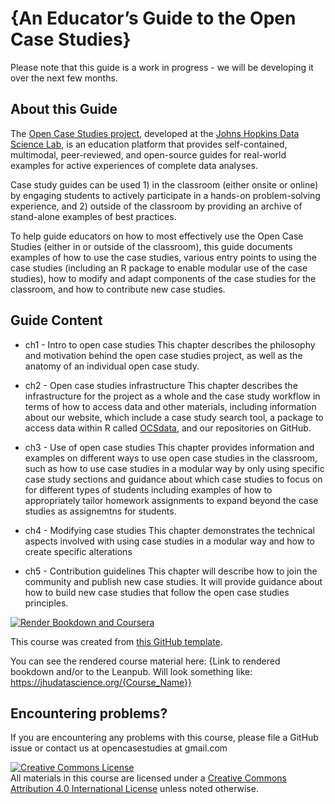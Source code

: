 

# {An Educator’s Guide to the Open Case Studies}

Please note that this guide is a work in progress - we will be developing it over the next few months.

## About this Guide

The [Open Case Studies project](https://www.opencasestudies.org), developed at the [Johns Hopkins Data Science Lab](https://jhudatascience.org/), is an education platform that provides self-contained, multimodal, peer-reviewed, and open-source guides for real-world examples for active experiences of complete data analyses. 

Case study guides can be used 1) in the classroom (either onsite or online) by engaging students to actively participate in a hands-on problem-solving experience, and 2) outside of the classroom by providing an archive of stand-alone examples of best practices. 

To help guide educators on how to most effectively use the Open Case Studies (either in or outside of the classroom), this guide documents examples of how to use the case studies, various entry points to using the case studies (including an R package to enable modular use of the case studies), how to modify and adapt components of the case studies for the classroom, and how to contribute new case studies. 

## Guide Content

 -  ch1 - Intro to open case studies 
This chapter describes the philosophy and motivation behind the open case studies project, as well as the anatomy of an individual open case study. 

-   ch2 - Open case studies infrastructure
This chapter describes the infrastructure for the project as a whole and the case study workflow in terms of how to access data and other materials, including information about our website, which include a case study search tool, a package to access data within R called [OCSdata](https://cran.r-project.org/web/packages/OCSdata/vignettes/instructions.html), and our repositories on GitHub.

- ch3 - Use of open case studies
This chapter provides information and examples on different ways to use open case studies in the classroom, such as how to use case studies in a modular way by only using specific case study sections and guidance about which case studies  to focus on for different types of students including examples of how to appropriately tailor homework assignments to expand beyond the case studies as assignemtns for students. 

- ch4 - Modifying case studies
This chapter demonstrates the technical aspects involved with using case studies in a modular way and how to create specific alterations

- ch5 - Contribution guidelines 
This chapter will describe how to join the community and publish new case studies. It will provide guidance about how to build new case studies that follow the open case studies principles.


[![Render Bookdown and Coursera](https://github.com/jhudsl/OTTR_Template/actions/workflows/render-bookdown.yml/badge.svg)](https://github.com/jhudsl/OTTR_Template/actions/workflows/render-bookdown.yml)

This course was created from [this GitHub template](https://github.com/jhudsl/OTTR_Template).

You can see the rendered course material here: {Link to rendered bookdown and/or to the Leanpub. Will look something like: https://jhudatascience.org/{Course_Name}}


## Encountering problems?

If you are encountering any problems with this course, please file a GitHub issue or contact us at opencasestudies at gmail.com

<a rel="license" href="http://creativecommons.org/licenses/by/4.0/"><img alt="Creative Commons License" style="border-width:0" src="https://i.creativecommons.org/l/by/4.0/88x31.png" /></a><br />All materials in this course are licensed under a <a rel="license" href="http://creativecommons.org/licenses/by/4.0/">Creative Commons Attribution 4.0 International License</a> unless noted otherwise.
